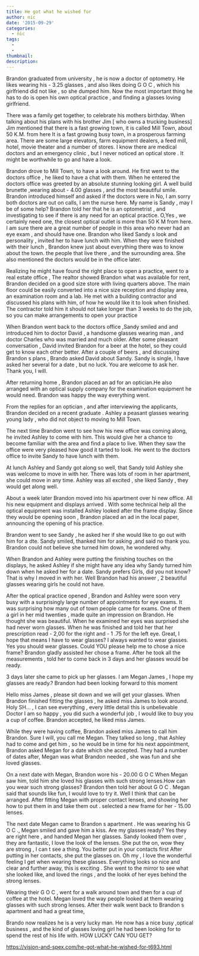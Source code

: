 ```yaml
---
title: He got what he wished for
author: nic
date: '2015-09-29'
categories:
  - nic
tags:
  - 
  - 
thumbnail: 
description: 
---
```


Brandon graduated from university , he is now a doctor of optometry.
He likes wearing his - 3.25 glasses , and also likes doing G O C , which his girlfriend did not like , so she dumped him.
Now the most important thing he has to do is open his own optical practice , and finding a glasses loving girlfriend.

There was a family get together, to celebrate his mothers birthday.
When talking about his plans with his brother Jim [ who owns a trucking business]
Jim mentioned that there is a fast growing town, it is called Mill Town, about 50 K.M. from here
It is a fast growing busy town, in a prosperous farming area.
There are some large elevators, farm equipment dealers, a feed mill, hotel, movie theater  and a number of stores.
I know there are medical doctors and an emergency clinic , but I never noticed an optical store .
It might be worthwhile to go and have a look.

Brandon drove to Mill Town, to have a look around.
He first went to the doctors office , he liked to have a chat with them.
When he entered the doctors office was greeted by an absolute stunning looking girl.
A well build brunette ,wearing about - 4.00 glasses , and the most beautiful smile.
Brandon introduced himself and asked if the doctors were in 
No, I am sorry both doctors are out on calls, I am the nurse here.
My name is Sandy , may I be of some help?
Brandon told her  that he is an optometrist , and investigating to see if there is any need for an optical practice.
O,Yes , we certainly need one, the closest optical outlet  is more than 50 K M from here.
I am sure there are a great number of people in this area who never had an eye exam , and should have one.
Brandon who liked Sandy s look and personality , invited her to have lunch with him.
When they were finished with their lunch , Brandon knew just about everything there was to know about the town.
the people that live there , and the surrounding area.
She also mentioned the doctors would be in the office later.

Realizing he might have found the right place to open a practice, went to a real estate office ,
The realtor showed Brandon what was available for rent,
Brandon decided on a good size store with living quarters above.
The main floor could be easily converted into a nice size reception and display area, an examination room and a lab.
He met with a building contractor and discussed his plans with him, of how he would like it to look when finished.
The contractor told him it should not take longer than 3 weeks to do the job, so you can make arrangements to open your practice

When Brandon went back to the doctors office ,Sandy smiled and and introduced him to doctor David , a handsome glasses wearing man , and doctor Charles who was married and much older.
After some pleasant conversation , David invited Brandon for a beer at the hotel, so they could get to know each other better.
After a couple of beers , and discussing Brandon s plans , Brando asked David about Sandy.
Sandy is single, I have asked her  several for a date , but no luck.
You are welcome to ask her.
Thank you, I will.

After returning home , Brandon placed an ad for an optician.He also arranged with an optical supply company for 
the examination equipment he would need.
Brandon was happy the way everything went.

From the replies for an optician , and after interviewing the applicants, Brandon decided on a recent graduate .
Ashley a peasant glasses wearing young lady , who did not object to moving to Mill Town.

The next time Brandon went to see how his new office was coming along, he invited Ashley to come with him.
This would give her a chance to become familiar with the area and find a place to live.
When they saw the office were  very pleased how good it tarted to look.
He went to the doctors office to invite Sandy to have lunch with them.

At lunch Ashley and Sandy got along so well, that Sandy told Ashley she was welcome to move in with her.
There was lots of room in her apartment, she could move in any time.
Ashley was all excited , she liked Sandy , they would get along well.

About a week later Brandon moved into his apartment over hi new office.
All his new equipment and displays arrived .
With some technical help all the optical equipment was installed
Ashley looked after the frame display.
Since they would be opening soon , Brandon placed an ad in the local paper, announcing the opening of his practice.

Brandon went to see Sandy , he asked her if she would like to go out with him for a dte.
Sandy smiled, thanked him for asking ,and said no thank you.
Brandon could not believe she turned him down, he wondered why.

When Brandon and Ashley were putting the finishing touches on the displays,
  he asked Ashley if she might have any idea why Sandy turned him down when he asked her for a date.
Sandy prefers Girls, did you not know? That is why I moved in with her.
Well Brandon had his answer , 2 beautiful glasses wearing girls he could not have.

After the optical practice opened , Brandon and Ashley were soon very busy with a surprisingly large number of appointments for eye exams.
It was surprising how many out of town people came for exams. 
One of them a girl in her mid twenties , made quite an impression on Brandon.
He thought she was beautiful.
When he examined her eyes was surprised she had never worn glasses.
When he was finished and told her that her prescription read - 2,00 for the right and - 1 .75 for the left eye.
Great, I hope that means I have to wear glasses?
I always wanted to wear glasses.
Yes you should wear glasses.
Could YOU  please help me to chose a nice frame?
Brandon gladly assisted her chose  a frame.
After he took all the measurements , told her to come back in 3 days and her glasses would be ready.

3 days later she came to pick up her glasses.
I am Megan James , I hope my glasses are ready.?
Brandon had been looking forward to this moment 

Hello miss James , please sit down and we will get your glasses.
When Brandon finished fitting the glasses , he asked miss James to look around.
Holy SH... , I can see everything , every little detail this is unbelievable 
Doctor I am so happy , you did such a wonderful job , I would like to buy you a cup of coffee.
Brandon accepted, he liked miss James.  

While they were having coffee, Brandon asked miss  James to call him Brandon.
Sure I will, you call me Megan.
They talked so long , that Ashley had to come and get him , so he would be in time for his next appointment,
Brandon asked Megan for a date which she accepted.
They had a number of dates after, Megan was what Brandon needed , she was fun and she loved glasses.

On a next date with Megan, Brandon wore his - 20.00 G O C
When Megan saw him, told him she loved his glasses with such strong lenses.How can you wear such strong glasses?
Brandon then told her about G O C .
Megan said that sounds like fun, I would love to try it.
Well I think that can be arranged.
After fitting Megan with proper contact lenses, and showing her how to put them in and take them out .
selected a new frame for her - 15.00 lenses.

The next date Megan came to Brandon s apartment .
He was wearing his G O C ., Megan smiled and gave him a kiss.
Are my glasses ready?
Yes they are right here , and handed Megan her glasses. 
Sandy looked them over , they are fantastic, I love the look of the lenses.
She put the on, wow they are strong , I can t see a thing.
You better put in your contacts first 
After putting in her contacts, she put the glasses on.
Oh my , I love the wonderful feeling I get when wearing these glasses.
Everything looks so nice and clear and further away, this is exciting .
She went to the mirror to see what she looked like, and loved the rings , and the lookk of her eyes behind the strong lenses.

Wearing their G O C , went for a walk around town and then for a cup of coffee at the hotel.
Megan loved the way people looked at them wearing glasses with such strong lenses.
After their walk went back to Brandon s apartment and had a great time,

Brando now realizes he is a very lucky man.
He now has a nice busy ,optical business , and the kind of glasses loving girl he had been looking for to spend the rest of his life with.
HOW LUCKY CAN YOU GET?

https://vision-and-spex.com/he-got-what-he-wished-for-t693.html
